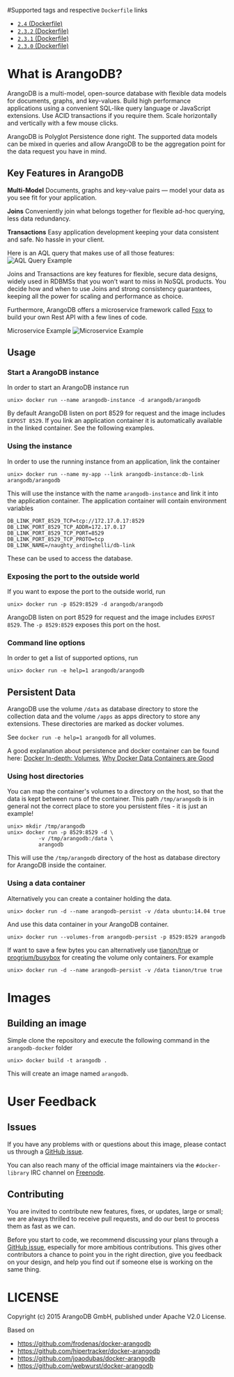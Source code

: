 #Supported tags and respective `Dockerfile` links

- [`2.4` (Dockerfile)](https://github.com/arangodb/arangodb-docker/blob/v2.4.0-alpha1/Dockerfile)
- [`2.3.2` (Dockerfile)](https://github.com/arangodb/arangodb-docker/blob/v2.3.2/Dockerfile)
- [`2.3.1` (Dockerfile)](https://github.com/arangodb/arangodb-docker/blob/v2.3.1/Dockerfile)
- [`2.3.0` (Dockerfile)](https://github.com/arangodb/arangodb-docker/blob/v2.3.0/Dockerfile)

# What is ArangoDB?
ArangoDB is a multi-model, open-source database with flexible data models for documents, graphs, and key-values. Build high performance applications using a convenient SQL-like query language or JavaScript extensions. Use ACID transactions if you require them. Scale horizontally and vertically with a few mouse clicks.

ArangoDB is Polyglot Persistence done right. The supported data models can be mixed in queries and allow ArangoDB to be the aggregation point for the data request you have in mind.

Key Features in ArangoDB
------------------------

**Multi-Model**
Documents, graphs and key-value pairs — model your data as you see fit for your application.

**Joins**
Conveniently join what belongs together for flexible ad-hoc querying, less data redundancy.

**Transactions**
Easy application development keeping your data consistent and safe. No hassle in your client.

Here is an AQL query that makes use of all those features:
![AQL Query Example](https://www.arangodb.com/wp-content/uploads/2015/03/query_join.png)

Joins and Transactions are key features for flexible, secure data designs, widely used in RDBMSs that you won’t want to miss in NoSQL products. You decide how and when to use Joins and strong consistency guarantees, keeping all the power for scaling and performance as choice. 

Furthermore, ArangoDB offers a microservice framework called [Foxx](https://www.arangodb.com/foxx) to build your own Rest API with a few lines of code.

Microservice Example
![Microservice Example](https://www.arangodb.com/wp-content/uploads/2015/03/microservice.png)


## Usage

### Start a ArangoDB instance

In order to start an ArangoDB instance run

```
unix> docker run --name arangodb-instance -d arangodb/arangodb
```

By default ArangoDB listen on port 8529 for request and the image includes
`EXPOST 8529`. If you link an application container it is automatically
available in the linked container. See the following examples.

### Using the instance

In order to use the running instance from an application, link the container

```
unix> docker run --name my-app --link arangodb-instance:db-link arangodb/arangodb
```

This will use the instance with the name `arangodb-instance` and link it into
the application container. The application container will contain environment
variables

```
DB_LINK_PORT_8529_TCP=tcp://172.17.0.17:8529
DB_LINK_PORT_8529_TCP_ADDR=172.17.0.17
DB_LINK_PORT_8529_TCP_PORT=8529
DB_LINK_PORT_8529_TCP_PROTO=tcp
DB_LINK_NAME=/naughty_ardinghelli/db-link
```

These can be used to access the database.

### Exposing the port to the outside world

If you want to expose the port to the outside world, run

```
unix> docker run -p 8529:8529 -d arangodb/arangodb
```

ArangoDB listen on port 8529 for request and the image includes `EXPOST
8529`. The `-p 8529:8529` exposes this port on the host.

### Command line options

In order to get a list of supported options, run

```
unix> docker run -e help=1 arangodb/arangodb
```

## Persistent Data

ArangoDB use the volume `/data` as database directory to store the collection
data and the volume `/apps` as apps directory to store any extensions. These
directories are marked as docker volumes.

See `docker run -e help=1 arangodb` for all volumes.

A good explanation about persistence and docker container can be found here:
[Docker In-depth: Volumes](http://container42.com/2014/11/03/docker-indepth-volumes/),
[Why Docker Data Containers are Good](https://medium.com/@ramangupta/why-docker-data-containers-are-good-589b3c6c749e)

### Using host directories

You can map the container's volumes to a directory on the host, so that the data
is kept between runs of the container. This path `/tmp/arangodb` is in general
not the correct place to store you persistent files - it is just an example!

```
unix> mkdir /tmp/arangodb
unix> docker run -p 8529:8529 -d \
          -v /tmp/arangodb:/data \
          arangodb
```

This will use the `/tmp/arangodb` directory of the host as database directory
for ArangoDB inside the container.

### Using a data container

Alternatively you can create a container holding the data.

```
unix> docker run -d --name arangodb-persist -v /data ubuntu:14.04 true
```

And use this data container in your ArangoDB container.

```
unix> docker run --volumes-from arangodb-persist -p 8529:8529 arangodb
```

If want to save a few bytes you can alternatively use
[tianon/true](https://registry.hub.docker.com/u/tianon/true/)
or
[progrium/busybox](https://registry.hub.docker.com/u/progrium/busybox/)
for creating the volume only containers. For example

```
unix> docker run -d --name arangodb-persist -v /data tianon/true true
```

# Images

## Building an image

Simple clone the repository and execute the following command in the
`arangodb-docker` folder

```
unix> docker build -t arangodb .
```

This will create an image named `arangodb`.

# User Feedback

## Issues

If you have any problems with or questions about this image, please contact us through a [GitHub issue](https://github.com/arangodb/arangodb-docker/issues).

You can also reach many of the official image maintainers via the `#docker-library` IRC channel on [Freenode](https://freenode.net).

## Contributing

You are invited to contribute new features, fixes, or updates, large or small; we are always thrilled to receive pull requests, and do our best to process them as fast as we can.

Before you start to code, we recommend discussing your plans through a [GitHub issue](https://github.com/arangodb/arangodb-docker/issues), especially for more ambitious contributions. This gives other contributors a chance to point you in the right direction, give you feedback on your design, and help you find out if someone else is working on the same thing.

# LICENSE

Copyright (c) 2015 ArangoDB GmbH, published under Apache V2.0 License.

Based on

- https://github.com/frodenas/docker-arangodb
- https://github.com/hipertracker/docker-arangodb
- https://github.com/joaodubas/docker-arangodb
- https://github.com/webwurst/docker-arangodb
